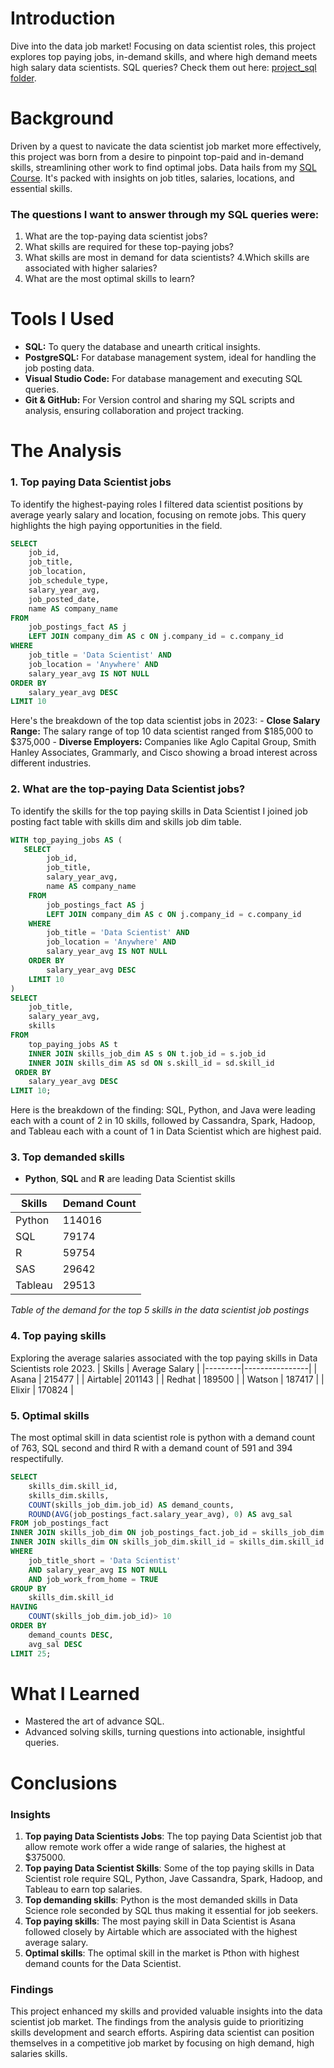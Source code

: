 # Introduction
Dive into the data job market! Focusing on data scientist roles, this project explores top paying jobs, in-demand skills, and where high demand meets high salary data scientists.
SQL queries? Check them out here: [project_sql folder](/project_sql/).
# Background
Driven by a quest to navicate the data scientist job market more effectively, this project was born from a desire to pinpoint top-paid and in-demand skills, streamlining other work to find optimal jobs.
Data hails from my [SQL Course](https://luebarousse.com/sql). It's packed with insights on job titles, salaries, locations, and essential skills.
### The questions I want to answer through my SQL queries were:
1. What are the top-paying data scientist jobs?
2. What skills are required for these top-paying jobs?
3. What skills are most in demand for data scientists?
4.Which skills are associated with higher salaries?
5. What are the most optimal skills to learn?
# Tools I Used
- **SQL:** To query the database and unearth critical insights.
- **PostgreSQL:** For database management system, ideal for handling the job posting data.
- **Visual Studio Code:** For database management and executing SQL queries.
- **Git & GitHub:** For Version control and sharing my SQL scripts and analysis, ensuring collaboration and project tracking.
# The Analysis
### 1. Top paying Data Scientist jobs
To identify the highest-paying roles I filtered data scientist positions by average yearly salary and location, focusing on remote jobs. This query highlights the high paying opportunities in the field.

```sql
SELECT 
    job_id,
    job_title,
    job_location,
    job_schedule_type,
    salary_year_avg,
    job_posted_date,
    name AS company_name
FROM
    job_postings_fact AS j
    LEFT JOIN company_dim AS c ON j.company_id = c.company_id
WHERE 
    job_title = 'Data Scientist' AND 
    job_location = 'Anywhere' AND
    salary_year_avg IS NOT NULL 
ORDER BY 
    salary_year_avg DESC
LIMIT 10
```

Here's the breakdown of the top data scientist jobs in 2023:
    - **Close Salary Range:** The salary range of top 10 data scientist ranged from $185,000 to $375,000
    - **Diverse Employers:** Companies like Aglo Capital Group, Smith Hanley Associates, Grammarly, and Cisco showing a broad interest across different industries.

### 2. What are the top-paying Data Scientist jobs?
To identify the skills for the top paying skills in Data Scientist I joined job posting fact table with skills dim and skills job dim table.
``` sql
WITH top_paying_jobs AS (
   SELECT 
        job_id,
        job_title,
        salary_year_avg,
        name AS company_name
    FROM
        job_postings_fact AS j
        LEFT JOIN company_dim AS c ON j.company_id = c.company_id
    WHERE 
        job_title = 'Data Scientist' AND 
        job_location = 'Anywhere' AND
        salary_year_avg IS NOT NULL 
    ORDER BY 
        salary_year_avg DESC
    LIMIT 10
)
SELECT  
    job_title,
    salary_year_avg,
    skills
FROM    
    top_paying_jobs AS t
    INNER JOIN skills_job_dim AS s ON t.job_id = s.job_id
    INNER JOIN skills_dim AS sd ON s.skill_id = sd.skill_id
 ORDER BY 
    salary_year_avg DESC
LIMIT 10; 
 ```   
Here is the breakdown of the finding:
SQL, Python, and Java were leading each with a count of 2 in 10 skills, followed by Cassandra, Spark, Hadoop, and Tableau each with a count of 1 in Data Scientist which are highest paid.

### 3. Top demanded skills ###
- **Python**, **SQL** and **R** are leading Data Scientist skills

| Skills  | Demand Count  |
|---------|---------------|
| Python  | 114016        |
| SQL     | 79174         |
| R       | 59754         |
| SAS     | 29642         |
Tableau   | 29513         |
*Table of the demand for the top 5 skills in the data scientist job postings*

### 4. Top paying skills ###
Exploring the average salaries associated with the top paying skills in Data Scientists role 2023.
| Skills  | Average Salary |
|---------|----------------|
| Asana   | 215477         |
| Airtable| 201143         |
| Redhat  | 189500         |
| Watson  | 187417         |
| Elixir  | 170824         |

### 5. Optimal skills
The most optimal skill in data scientist role is python with a demand count of 763, SQL second and third R with a demand count of 591 and 394 respectifully. 

```sql
SELECT 
    skills_dim.skill_id,
    skills_dim.skills,
    COUNT(skills_job_dim.job_id) AS demand_counts,
    ROUND(AVG(job_postings_fact.salary_year_avg), 0) AS avg_sal
FROM job_postings_fact
INNER JOIN skills_job_dim ON job_postings_fact.job_id = skills_job_dim.job_id
INNER JOIN skills_dim ON skills_job_dim.skill_id = skills_dim.skill_id
WHERE 
    job_title_short = 'Data Scientist'
    AND salary_year_avg IS NOT NULL
    AND job_work_from_home = TRUE
GROUP BY 
    skills_dim.skill_id
HAVING
    COUNT(skills_job_dim.job_id)> 10
ORDER BY
    demand_counts DESC,
    avg_sal DESC   
LIMIT 25;
```
# What I Learned
- Mastered the art of advance SQL.
- Advanced solving skills, turning questions into actionable, insightful queries.

# Conclusions
### Insights 
1. **Top paying Data Scientists Jobs**: 
The top paying Data Scientist job that allow remote work offer a wide range of salaries, the highest at $375000.
2. **Top paying Data Scientist Skills**:
Some of the top paying skills in Data Scientist role require SQL, Python, Jave Cassandra, Spark, Hadoop, and Tableau to earn top salaries.
3. **Top demanding skills**:
Python is the most demanded skills in Data Science role seconded by SQL thus making it essential for job seekers.
4. **Top paying skills**:
The most paying skill in Data Scientist is Asana followed closely by Airtable which are associated with the highest average salary.
5. **Optimal skills**:
The optimal skill in the market is Pthon with highest demand counts for the Data Scientist.
### Findings
This project enhanced my skills and provided valuable insights into the data scientist job market. The findings from the analysis guide to prioritizing skills development and search efforts. Aspiring data scientist can position themselves in a competitive job market by focusing on high demand, high salaries skills. 

